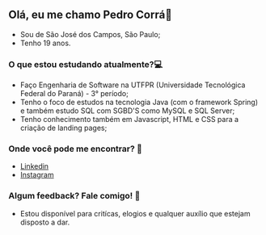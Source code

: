 ## Olá, eu me chamo Pedro Corrá👋

- Sou de São José dos Campos, São Paulo;
- Tenho 19 anos.

### O que estou estudando atualmente?:computer:
- Faço Engenharia de Software na UTFPR (Universidade Tecnológica Federal do Paraná) - 3° período;
- Tenho o foco de estudos na tecnologia Java (com o framework Spring) e também estudo SQL com SGBD'S como MySQL e SQL Server;
- Tenho conhecimento também em Javascript, HTML e CSS para a criação de landing pages;

### Onde você pode me encontrar? :floppy_disk:
- [Linkedin](https://www.linkedin.com/in/pedro-c-95b57212a/)
- [Instagram](https://www.instagram.com/corrazito/)

### Algum feedback? Fale comigo! :speech_balloon:
- Estou disponível para critícas, elogios e qualquer auxílio que estejam disposto a dar.

